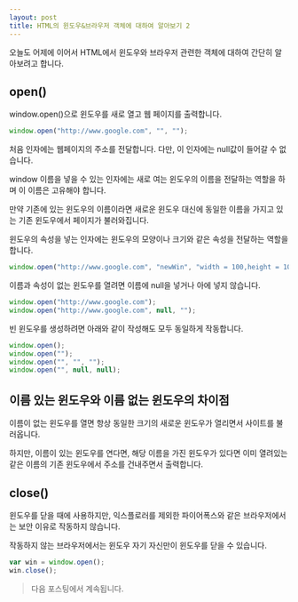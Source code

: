 ```yaml
---
layout: post
title: HTML의 윈도우&브라우저 객체에 대하여 알아보기 2
---
```


오늘도 어제에 이어서 HTML에서 윈도우와 브라우저 관련한 객체에 대하여 간단히 알아보려고 합니다.

## open()

window.open()으로 윈도우를 새로 열고 웹 페이지를 출력합니다.

```javascript
window.open("http://www.google.com", "", "");
```

처음 인자에는 웹페이지의 주소를 전달합니다.
다만, 이 인자에는 null값이 들어갈 수 없습니다.

window 이름을 넣을 수 있는 인자에는 새로 여는 윈도우의 이름을 전달하는 역할을 하며 이 이름은 고유해야 합니다.

만약 기존에 있는 윈도우의 이름이라면 새로운 윈도우 대신에 동일한 이름을 가지고 있는 기존 윈도우에서 페이지가 불러와집니다.

윈도우의 속성을 넣는 인자에는 윈도우의 모양이나 크기와 같은 속성을 전달하는 역할을 합니다.

```javascript
window.open("http://www.google.com", "newWin", "width = 100,height = 100");
```

이름과 속성이 없는 윈도우를 열려면 이름에 null을 넣거나 아에 넣지 않습니다.

```javascript
window.open("http://www.google.com");
window.open("http://www.google.com", null, "");
```

빈 윈도우를 생성하려면 아래와 같이 작성해도 모두 동일하게 작동합니다.

```javascript
window.open();
window.open("");
window.open("", "", "");
window.open("", null, null);
```

## 이름 있는 윈도우와 이름 없는 윈도우의 차이점

이름이 없는 윈도우를 열면 항상 동일한 크기의 새로운 윈도우가 열리면서 사이트를 불러옵니다.

하지만, 이름이 있는 윈도우를 연다면, 해당 이름을 가진 윈도우가 있다면 이미 열려있는 같은 이름의 기존 윈도우에서 주소를 건내주면서 출력합니다.

## close()

윈도우를 닫을 때에 사용하지만, 익스플로러를 제외한 파이어폭스와 같은 브라우저에서는 보안 이유로 작동하지 않습니다.

작동하지 않는 브라우저에서는 윈도우 자기 자신만이 윈도우를 닫을 수 있습니다.

```javascript
var win = window.open();
win.close();
```

> 다음 포스팅에서 계속됩니다.